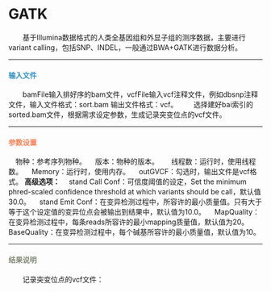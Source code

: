 # GATK
　　基于Illumina数据格式的人类全基因组和外显子组的测序数据，主要进行variant calling，包括SNP、INDEL，一般通过BWA+GATK进行数据分析。
***
#### **<i class="fa fa-dot-circle-o" aria-hidden="true" style="color:#3090C7"></i><span style="color:#3090C7"> 输入文件**

　　bamFile输入排好序的bam文件，vcfFile输入vcf注释文件，例如dbsnp注释文件，输入文件格式：sort.bam  输出文件格式：vcf。
　　选择建好bai索引的sorted.bam文件，根据需求设定参数，生成记录突变位点的vcf文件。

***
#### **<i class="fa fa-cog" aria-hidden="true" style="color:#F88158"></i> <span style="color:#F88158">参数设置**
　<label id='species'>物种：</label>参考序列物种。
　<label id='speciesVersion'>版本：</label>物种的版本。　
　<label id='thread'>线程数：</label>运行时，使用线程数。
　<label id='memory'>Memory：</label>运行时，使用内存。
　<label id='gvcf'>outGVCF：</label>勾选时，输出文件是vcf格式。
**高级选项：**
　<label id='standCallConf'>stand Call Conf：</label>可信度阈值的设定，Set the minimum phred-scaled confidence threshold at which variants should be call，默认值30.0。
　<label id='standEmitConf'>stand Emit Conf：</label>在变异检测过程中，所容许的最小质量值。只有大于等于这个设定值的变异位点会被输出到结果中，默认值为10.0。
　<label id='mmq'>MapQuality：</label>在变异检测过程中，每条reads所容许的最小mapping质量值，默认值为20。
　<label id='mbq'>BaseQuality：</label>在变异检测过程中，每个碱基所容许的最小质量值，默认值为10。
***

#### **<i class="fa fa-file-text" aria-hidden="true" style="color:#848b79"></i><span style="color:#848b79"> 结果说明**

　　记录突变位点的vcf文件：
<div style="text-align:center">
<img data-src="1.png" width="700px" ></img>
</div>
